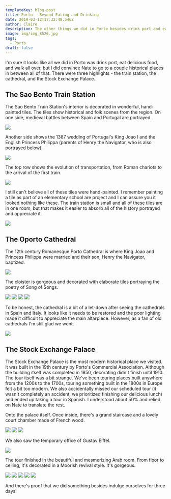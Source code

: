 ```yaml
---
templateKey: blog-post
title: Porto - Beyond Eating and Drinking
date: 2019-03-12T17:32:48.546Z
author: Claire
description: The other things we did in Porto besides drink port and eat delicious food.
image: img/img_8526.jpg
tags:
  - Porto
draft: false
---
```

I'm sure it looks like all we did in Porto was drink port, eat delicious food, and walk all over, but I did convince Nate to go to a couple historical places in between all of that.  There were three highlights - the train station, the cathedral, and the Stock Exchange Palace.

## The Sao Bento Train Station

The Sao Bento Train Station's interior is decorated in wonderful, hand-painted tiles.  The tiles show historical and folk scenes from the region.  On one side, medieval battles between Spain and Portugal are portrayed.  

![](img/porto/trainStationPortugalAndSpain.jpg)

Another side shows the 1387 wedding of Portugal's King Joao I and the English Princess Philippa (parents of Henry the Navigator, who is also portrayed below).

![](img/porto/trainStateionMarriage.jpg)

The top row shows the evolution of transportation, from Roman chariots to the arrival of the first train.

![](img/porto/trainStationTransportation.jpg)

I still can't believe all of these tiles were hand-painted.  I remember painting a tile as part of an elementary school are project and I can assure you it looked nothing like these.  The train station is small and all of these tiles are in one room, but that makes it easier to absorb all of the history portrayed and appreciate it.

![](img/porto/trainStationLandscape.jpg)

## The Oporto Cathedral

The 12th century Romanesque Porto Cathedral is where King Joao and Princess Philippa were married and their son, Henry the Navigator, baptized.  

![](img/porto/portoCathedralOutside.jpg)

The cloister is gorgeous and decorated with elaborate tiles portraying the poetry of Song of Songs.  

![](img/porto/portoCloister1.jpg)
![](img/porto/portoCloister2.jpg)
![](img/porto/portoCloister3.jpg)
![](img/porto/portoCloister4.jpg)

To be honest, the cathedral is a bit of a let-down after seeing the cathedrals in Spain and Italy.  It looks like it needs to be restored and the poor lighting made it difficult to appreciate the main altarpiece.  However, as a fan of old cathedrals I'm still glad we went.

![](img/porto/portoCathedralInterior.jpg)

## The Stock Exchange Palace

The Stock Exchange Palace is the most modern historical place we visited.  it was built in the 19th century by Porto's Commercial Association.  Although the building itself was completed in 1850, decorating didn't finish until 1910.  The tour itself was a bit strange.  We've been touring places built anywhere from the 1200s to the 1700s, touring something built in the 1800s in Europe felt a bit too modern.  We also accidentally missed our scheduled tour (it wasn't completely an accident, we prioritized finishing our delicious lunch) and ended up taking a tour in Spanish.  I understood about 50% and relied on Nate to translate the rest.

Onto the palace itself.  Once inside, there's a grand staircase and a lovely court chamber made of French wood.

![](img/porto/PortoStockExchange1.jpg)
![](img/porto/portoStockExchange2.jpg)
![](img/porto/portoOakWood.jpg)


We also saw the temporary office of Gustav Eiffel.

![](img/porto/portoStockExchangeEiffelDesk.jpg)

The tour finished in the beautiful and mesmerizing Arab room.  From floor to ceiling, it's decorated in a Moorish revival style.  It's gorgeous.

![](img/porto/portoArabRoom1.jpg)
![](img/porto/portoArabRoom2.jpg)
![](img/porto/portoArabRoom3.jpg)
![](img/porto/portoArabRoom4.jpg)
![](img/porto/arabRoomSelfie.jpg)

And there's proof that we did something besides indulge ourselves for three days!
